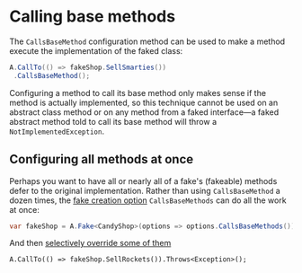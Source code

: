 # Calling base methods

The `CallsBaseMethod` configuration method can be used to make a method execute the implementation of the faked class:

```csharp
A.CallTo(() => fakeShop.SellSmarties())
 .CallsBaseMethod();
```

Configuring a method to call its base method only makes sense if the method is actually implemented, so this technique cannot be used on an abstract class method or on any method from a faked interface—a faked abstract method told to call its base method will throw a `NotImplementedException`.

## Configuring all methods at once

Perhaps you want to have all or nearly all of a fake's (fakeable) methods defer to the original implementation. Rather than using `CallsBaseMethod` a dozen times, the [fake creation option](creating-fakes.md#explicit-creation-options) `CallsBaseMethods` can do all the work at once:

```csharp
var fakeShop = A.Fake<CandyShop>(options => options.CallsBaseMethods());
```

And then [selectively override some of them](changing-behavior-between-calls.md#overriding-the-behavior-for-a-call)

```chsharp
A.CallTo(() => fakeShop.SellRockets()).Throws<Exception>();
```
